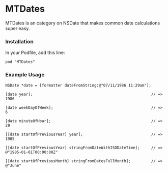 MTDates
=======

MTDates is an category on NSDate that makes common date calculations super easy.

### Installation

In your Podfile, add this line:

    pod "MTDates"
  
### Example Usage

	NSDate *date = [formatter dateFromString:@"07/11/1986 11:29am"];
	
	[date year]; 								   					// => 1986
	                                               					
	[date weekDayOfWeek]; 						   					// => 6
	                                               					
	[date minuteOfHour];						   					// => 29
	                                               					
	[[date startOfPreviousYear] year];			   					// => 1985
	
	[[date startOfPreviousYear] stringFromDateWithISODateTime];		// => @"1985-01-01T00:00:00Z"
	
	[[date startOfPreviousMonth] stringFromDatesFullMonth];			// => @"June"

